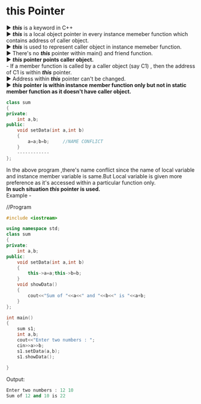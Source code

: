 # this Pointer
▶️ **_this_** is a keyword in C++  
▶️ **_this_** is a local object pointer in every instance memeber function which contains address of caller object.  
▶️ **_this_** is used to represent caller object in instance memeber function.  
▶️ There's no **_this_** pointer within main() and friend function.  
▶️ **_this_ pointer points caller object.**  
    - If a member function is called by a caller object (say C1) , then the address of C1 is within **_this_** pointer.  
▶️ Address within **_this_** pointer can't be changed.  
▶️ **_this_ pointer is within instance member function only but not in static member function as it doesn't have caller object.**  

```C++
class sum
{
private:
    int a,b;
public:
    void setData(int a,int b)
    {
        a=a;b=b;     //NAME CONFLICT
    }
    ------------
};
```
In the above program ,there's name conflict since the name of local variable and instance member variable is same.But Local variable is given more preference as it's accessed within a particular function only.   
**In such situation _this_ pointer is used.**  
Example - 

//Program
```C++
#include <iostream>

using namespace std;
class sum
{
private:
    int a,b;
public:
    void setData(int a,int b)
    {
        this->a=a;this->b=b;
    }
    void showData()
    {
        cout<<"Sum of "<<a<<" and "<<b<<" is "<<a+b;
    }
};

int main()
{
    sum s1;
    int a,b;
    cout<<"Enter two numbers : ";
    cin>>a>>b;
    s1.setData(a,b);
    s1.showData();
    
}
```

Output:
```C++
Enter two numbers : 12 10
Sum of 12 and 10 is 22
```  






















